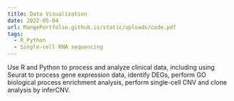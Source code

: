 ```yaml
---
title: Data Visualization
date: 2022-05-04
url: MangePortfolio.github.io/static/uploads/code.pdf
tags:
  - R_Python
  - Single-cell RNA sequencing
---
```


Use R and Python to process and analyze clinical data, including using Seurat to process gene expression data, identify DEGs, perform GO biological process enrichment analysis, perform single-cell CNV and clone analysis by inferCNV.



<!--more-->
